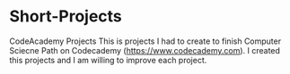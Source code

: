 # Short-Projects
CodeAcademy Projects
This is projects I had to create to finish Computer Sciecne Path on Codecademy (https://www.codecademy.com). I created this projects and I am willing to improve each project.
